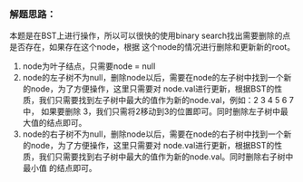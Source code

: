 ### 解题思路：
本题是在BST上进行操作，所以可以很快的使用binary search找出需要删除的点是否存在，如果存在这个node，根据
这个node的情况进行删除和更新新的root。
1. node为叶子结点，只需要node = null
2. node的左子树不为null，删除node以后，需要在node的左子树中找到一个新的node，为了方便操作，这里只需要对
node.val进行更新，根据BST的性质，我们只需要找到左子树中最大的值作为新的node.val，例如：2 3 4 5 6 7中，
如果要删除 3，我们只需将2移动到3的位置即可。同时删除左子树中最大值的结点即可。
3. node的右子树不为null，删除node以后，需要在node的右子树中找到一个新的node，为了方便操作，这里只需要对
node.val进行更新，根据BST的性质，我们只需要找到右子树中最大的值作为新的node.val。同时删除右子树中最小值
的结点即可。